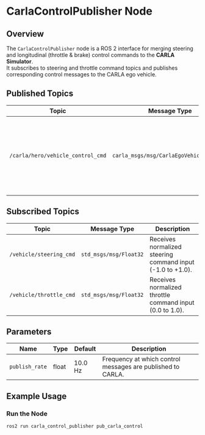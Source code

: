 # **CarlaControlPublisher Node**

## **Overview**
The `CarlaControlPublisher` node is a ROS 2 interface for merging steering and longitudinal (throttle & brake) control commands to the **CARLA Simulator**.  
It subscribes to steering and throttle command topics and publishes corresponding control messages to the CARLA ego vehicle.  


## **Published Topics**

| Topic | Message Type | Description |
|--------|---------------|-------------|
| `/carla/hero/vehicle_control_cmd` | `carla_msgs/msg/CarlaEgoVehicleControl` | Publishes combined throttle, steering, and braking commands to control the ego vehicle in CARLA. |



## **Subscribed Topics**

| Topic | Message Type | Description |
|--------|---------------|-------------|
| `/vehicle/steering_cmd` | `std_msgs/msg/Float32` | Receives normalized steering command input (-1.0 to +1.0). |
| `/vehicle/throttle_cmd` | `std_msgs/msg/Float32` | Receives normalized throttle command input (0.0 to 1.0). |


## **Parameters**

| Name | Type | Default | Description |
|------|------|----------|-------------|
| `publish_rate` | float | 10.0 Hz | Frequency at which control messages are published to CARLA. |


## **Example Usage**

### **Run the Node**
```bash
ros2 run carla_control_publisher pub_carla_control 